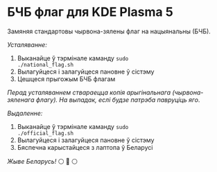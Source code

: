 # БЧБ флаг для KDE Plasma 5

Замяняя стандартовы чырвона-зялены флаг на нацыянальны (БЧБ).

*Усталяванне:*
1. Выканайце ў тэрмінале каманду
<code>sudo ./national_flag.sh</code>
2. Вылагуйцеся і залагуйцеся пановне ў сістэму
3. Цешцеся прыгожым БЧБ флагам

_Перад усталяваннем ствараецца копія арыгінальнага (чырвона-зяленага флагу). На выпадак, еслі будзе патрэба павруціць
яго_.

*Выдаленне:*
1. Выканайце ў тэрмінале каманду
<code>sudo ./official_flag.sh</code>
2. Вылагуйцеся і залагуйцеся пановне ў сістэму
3. Бяспечна карыстайцеся з лаптопа ў Беларусі

*Жыве Беларусь!* :white_circle: :red_circle: :white_circle:
